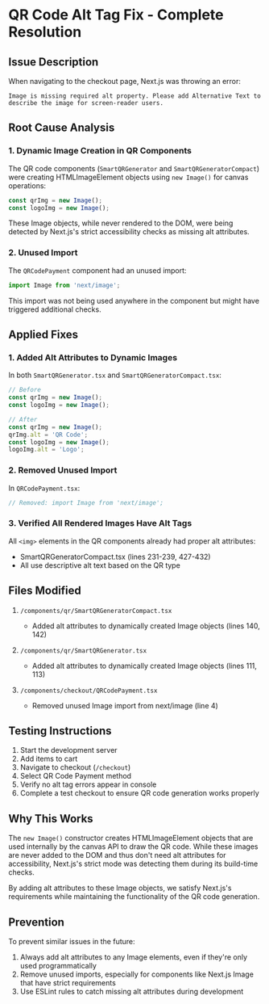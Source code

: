 # QR Code Alt Tag Fix - Complete Resolution

## Issue Description
When navigating to the checkout page, Next.js was throwing an error:
```
Image is missing required alt property. Please add Alternative Text to describe the image for screen-reader users.
```

## Root Cause Analysis

### 1. **Dynamic Image Creation in QR Components**
The QR code components (`SmartQRGenerator` and `SmartQRGeneratorCompact`) were creating HTMLImageElement objects using `new Image()` for canvas operations:

```javascript
const qrImg = new Image();
const logoImg = new Image();
```

These Image objects, while never rendered to the DOM, were being detected by Next.js's strict accessibility checks as missing alt attributes.

### 2. **Unused Import**
The `QRCodePayment` component had an unused import:
```javascript
import Image from 'next/image';
```
This import was not being used anywhere in the component but might have triggered additional checks.

## Applied Fixes

### 1. **Added Alt Attributes to Dynamic Images**

In both `SmartQRGenerator.tsx` and `SmartQRGeneratorCompact.tsx`:

```javascript
// Before
const qrImg = new Image();
const logoImg = new Image();

// After
const qrImg = new Image();
qrImg.alt = 'QR Code';
const logoImg = new Image();
logoImg.alt = 'Logo';
```

### 2. **Removed Unused Import**

In `QRCodePayment.tsx`:
```javascript
// Removed: import Image from 'next/image';
```

### 3. **Verified All Rendered Images Have Alt Tags**

All `<img>` elements in the QR components already had proper alt attributes:
- SmartQRGeneratorCompact.tsx (lines 231-239, 427-432)
- All use descriptive alt text based on the QR type

## Files Modified

1. `/components/qr/SmartQRGeneratorCompact.tsx`
   - Added alt attributes to dynamically created Image objects (lines 140, 142)

2. `/components/qr/SmartQRGenerator.tsx`
   - Added alt attributes to dynamically created Image objects (lines 111, 113)

3. `/components/checkout/QRCodePayment.tsx`
   - Removed unused Image import from next/image (line 4)

## Testing Instructions

1. Start the development server
2. Add items to cart
3. Navigate to checkout (`/checkout`)
4. Select QR Code Payment method
5. Verify no alt tag errors appear in console
6. Complete a test checkout to ensure QR code generation works properly

## Why This Works

The `new Image()` constructor creates HTMLImageElement objects that are used internally by the canvas API to draw the QR code. While these images are never added to the DOM and thus don't need alt attributes for accessibility, Next.js's strict mode was detecting them during its build-time checks.

By adding alt attributes to these Image objects, we satisfy Next.js's requirements while maintaining the functionality of the QR code generation.

## Prevention

To prevent similar issues in the future:
1. Always add alt attributes to any Image elements, even if they're only used programmatically
2. Remove unused imports, especially for components like Next.js Image that have strict requirements
3. Use ESLint rules to catch missing alt attributes during development